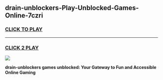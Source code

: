 
## drain-unblockers-Play-Unblocked-Games-Online-7czri
<h3>
<a href="https://premium76.site?title=drain-unblockers&ref=25A">CLICK TO PLAY</a></h3>
<hr>

<h3>
<a href="https://premium76.site?title=drain-unblockers&ref=25A">CLICK 2 PLAY</a>
  
</h3>

<a href="https://premium76.site?title=drain-unblockers&ref=25A"><img src="https://clearcache.store/games.png"></a>


**drain-unblockers games unblocked: Your Gateway to Fun and Accessible Online Gaming**
